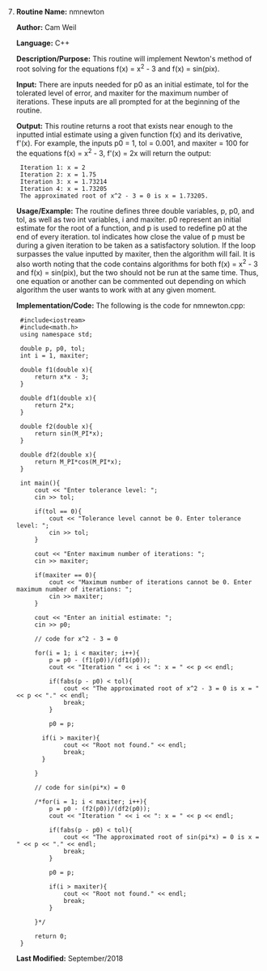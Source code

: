 7. **Routine Name:**           nmnewton

   **Author:** Cam Weil

   **Language:** C++

   **Description/Purpose:** This routine will implement Newton's method of root solving for the equations f(x) = x<sup>2</sup> - 3 and f(x) = sin(pix).

   **Input:** There are inputs needed for p0 as an initial estimate, tol for the tolerated level of error, and maxiter for the maximum number of iterations. These inputs are all prompted for at the beginning of the routine.

   **Output:** This routine returns a root that exists near enough to the inputted intial estimate using a given function f(x) and its derivative, f'(x). For example, the inputs p0 = 1, tol = 0.001, and maxiter = 100 for the equations f(x) = x<sup>2</sup> - 3, f'(x) = 2x will return the output:
  
        Iteration 1: x = 2
        Iteration 2: x = 1.75
        Iteration 3: x = 1.73214
        Iteration 4: x = 1.73205
        The approximated root of x^2 - 3 = 0 is x = 1.73205.

   **Usage/Example:** The routine defines three double variables, p, p0, and tol, as well as two int variables, i and maxiter. p0 represent an initial estimate for the root of a function, and p is used to redefine p0 at the end of every iteration. tol indicates how close the value of p must be during a given iteration to be taken as a satisfactory solution. If the loop surpasses the value inputted by maxiter, then the algorithm will fail. It is also worth noting that the code contains algorithms for both f(x) = x<sup>2</sup> - 3 and f(x) = sin(pix), but the two should not be run at the same time. Thus, one equation or another can be commented out depending on which algorithm the user wants to work with at any given moment.

   **Implementation/Code:** The following is the code for nmnewton.cpp:

        #include<iostream>
        #include<math.h>
        using namespace std;

        double p, p0, tol;
        int i = 1, maxiter;

        double f1(double x){
            return x*x - 3;
        }

        double df1(double x){
            return 2*x;
        }

        double f2(double x){
            return sin(M_PI*x);
        }

        double df2(double x){
            return M_PI*cos(M_PI*x);
        }

        int main(){
            cout << "Enter tolerance level: ";
            cin >> tol;
    
            if(tol == 0){
                cout << "Tolerance level cannot be 0. Enter tolerance level: ";
                cin >> tol;
            }
    
            cout << "Enter maximum number of iterations: ";
            cin >> maxiter;
    
            if(maxiter == 0){
                cout << "Maximum number of iterations cannot be 0. Enter maximum number of iterations: ";
                cin >> maxiter;
            }
    
            cout << "Enter an initial estimate: ";
            cin >> p0;
    
            // code for x^2 - 3 = 0
    
            for(i = 1; i < maxiter; i++){
                p = p0 - (f1(p0))/(df1(p0));
                cout << "Iteration " << i << ": x = " << p << endl;
        
                if(fabs(p - p0) < tol){
                    cout << "The approximated root of x^2 - 3 = 0 is x = " << p << "." << endl;
                    break;
                }
        
                p0 = p;
        
              if(i > maxiter){
                    cout << "Root not found." << endl;
                    break;
              }
        
            }
    
            // code for sin(pi*x) = 0
    
            /*for(i = 1; i < maxiter; i++){
                p = p0 - (f2(p0))/(df2(p0));
                cout << "Iteration " << i << ": x = " << p << endl;
     
                if(fabs(p - p0) < tol){
                    cout << "The approximated root of sin(pi*x) = 0 is x = " << p << "." << endl;
                    break;
                }
     
                p0 = p;
     
                if(i > maxiter){
                    cout << "Root not found." << endl;
                    break;
                }
     
            }*/
    
            return 0;
        }
 
   **Last Modified:** September/2018
